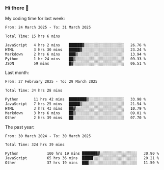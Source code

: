 ### Hi there 👋

My coding time for last week:

<!--START_SECTION:week-->

```txt
From: 24 March 2025 - To: 31 March 2025

Total Time: 15 hrs 6 mins

JavaScript   4 hrs 2 mins    ██████▓░░░░░░░░░░░░░░░░░░   26.76 %
HTML         3 hrs 30 mins   █████▓░░░░░░░░░░░░░░░░░░░   23.24 %
Markdown     2 hrs 6 mins    ███▒░░░░░░░░░░░░░░░░░░░░░   13.94 %
Python       1 hr 24 mins    ██▒░░░░░░░░░░░░░░░░░░░░░░   09.33 %
JSON         59 mins         █▓░░░░░░░░░░░░░░░░░░░░░░░   06.51 %
```

<!--END_SECTION:week-->

Last month:

<!--START_SECTION:month-->

```txt
From: 27 February 2025 - To: 29 March 2025

Total Time: 34 hrs 28 mins

Python       11 hrs 42 mins  ████████▒░░░░░░░░░░░░░░░░   33.98 %
JavaScript   7 hrs 25 mins   █████▒░░░░░░░░░░░░░░░░░░░   21.54 %
HTML         3 hrs 43 mins   ██▓░░░░░░░░░░░░░░░░░░░░░░   10.79 %
Markdown     3 hrs 6 mins    ██▒░░░░░░░░░░░░░░░░░░░░░░   09.01 %
Other        2 hrs 39 mins   ██░░░░░░░░░░░░░░░░░░░░░░░   07.70 %
```

<!--END_SECTION:month-->

The past year:

<!--START_SECTION:year-->

```txt
From: 30 March 2024 - To: 30 March 2025

Total Time: 324 hrs 39 mins

Python             100 hrs 19 mins ███████▓░░░░░░░░░░░░░░░░░   30.90 %
JavaScript         65 hrs 36 mins  █████░░░░░░░░░░░░░░░░░░░░   20.21 %
Other              37 hrs 19 mins  ███░░░░░░░░░░░░░░░░░░░░░░   11.50 %
```

<!--END_SECTION:year-->
